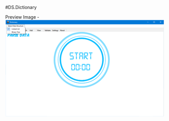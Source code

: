 #DS.Dictionary











Preview Image -
![Alt text](/Dictionary.Core/preview.png?raw=true "Preview")